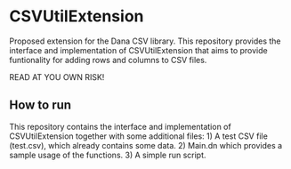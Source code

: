 # CSVUtilExtension

Proposed extension for the Dana CSV library.
This repository provides the interface and implementation of CSVUtilExtension that aims to provide funtionality for adding rows and columns to CSV files.

READ AT YOU OWN RISK!

## How to run

This repository contains the interface and implementation of CSVUtilExtension together with some additional files:
    1) A test CSV file (test.csv), which already contains some data.
    2) Main.dn which provides a sample usage of the functions.
    3) A simple run script.